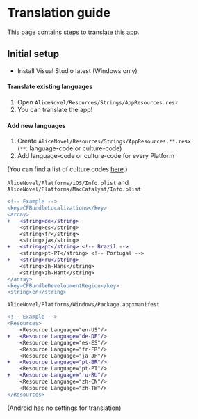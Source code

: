 # Translation guide

This page contains steps to translate this app.

## Initial setup

- Install Visual Studio latest (Windows only)

#### Translate existing languages

1. Open `AliceNovel/Resources/Strings/AppResources.resx`
1. You can translate the app!

#### Add new languages

1. Create `AliceNovel/Resources/Strings/AppResources.**.resx`  
(`**`: language-code or culture-code)
1. Add language-code or culture-code for every Platform

(You can find a list of culture codes [here](https://learn.microsoft.com/en-us/openspecs/windows_protocols/ms-lcid/a9eac961-e77d-41a6-90a5-ce1a8b0cdb9c).)

`AliceNovel/Platforms/iOS/Info.plist` and `AliceNovel/Platforms/MacCatalyst/Info.plist`
```diff xml
<!-- Example -->
<key>CFBundleLocalizations</key>
<array>
+   <string>de</string>
    <string>es</string>
    <string>fr</string>
    <string>ja</string>
+   <string>pt</string> <!-- Brazil -->
    <string>pt-PT</string> <!-- Portugal -->
+   <string>ru</string>
    <string>zh-Hans</string>
    <string>zh-Hant</string>
</array>
<key>CFBundleDevelopmentRegion</key>
<string>en</string>
```

`AliceNovel/Platforms/Windows/Package.appxmanifest`
```diff xml
<!-- Example -->
<Resources>
    <Resource Language="en-US"/>
+   <Resource Language="de-DE"/>
    <Resource Language="es-ES"/>
    <Resource Language="fr-FR"/>
    <Resource Language="ja-JP"/>
+   <Resource Language="pt-BR"/>
    <Resource Language="pt-PT"/>
+   <Resource Language="ru-RU"/>
    <Resource Language="zh-CN"/>
    <Resource Language="zh-TW"/>
</Resources>
```

(Android has no settings for translation)
